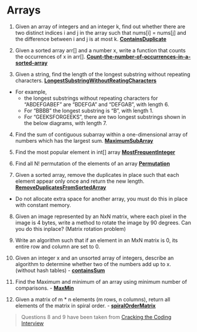 # Arrays
1. Given an array of integers and an integer k, find out whether there are two distinct indices i and j in the array such that nums[i] = nums[j] and the difference between i and j is at most k. **[ContainsDuplicate](ContainsDuplicate)**

2. Given a sorted array arr[] and a number x, write a function that counts the occurrences of x in arr[]. **[Count-the-number-of-occurrences-in-a-sorted-array](Count-the-number-of-occurrences-in-a-sorted-array)**

3. Given a string, find the length of the longest substring without repeating characters. **[LongestSubstringWithoutReatingCharacters](LongestSubstringWithoutReatingCharacters)**
  * For example,
    * the longest substrings without repeating characters for “ABDEFGABEF” are “BDEFGA” and “DEFGAB”, with length 6.
    * For “BBBB” the longest substring is “B”, with length 1.
    * For “GEEKSFORGEEKS”, there are two longest substrings shown in the below diagrams, with length 7.

4. Find the sum of contiguous subarray within a one-dimensional array of numbers which has the largest sum. **[MaximumSubArray](MaximumSubArray)**

5. Find the most popular element in int[] array **[MostFrequentInteger](MostFrequentInteger)**

6. Find all N! permutation of the elements of an array **[Permutation](Permutation)**

7. Given a sorted array, remove the duplicates in place such that each element appear only once and return the new length. **[RemoveDuplicatesFromSortedArray](RemoveDuplicatesFromSortedArray)**
  * Do not allocate extra space for another array, you must do this in place with constant memory.

8. Given an image represented by an NxN matrix, where each pixel in the image is 4 bytes, write a method to rotate the image by 90 degrees. Can you do this inplace? (Matrix rotation problem)

9. Write an algorithm such that if an element in an MxN matrix is 0, its entire row and column are set to 0.

10. Given an integer x and an unsorted array of integers, describe an algorithm to determine whether two of the numbers add up to x. (without hash tables) - **[containsSum](containsSum)**

11. Find the Maximum and minimum of an array using minimum number of comparisons. - **[MaxMin](MaxMin)**

12. Given a matrix of m * n elements (m rows, n columns), return all elements of the matrix in spiral order. - **[spiralOrderMatrix](spiralOrderMatrix)**

> Questions 8 and 9 have been taken from [Cracking the Coding Interview](http://www.amazon.com/Cracking-Coding-Interview-6th-Edition/dp/0984782850)
